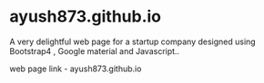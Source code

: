 # ayush873.github.io
A very delightful  web page for a startup company designed using Bootstrap4 , Google material and Javascript..

web page link - ayush873.github.io


